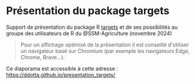 # Présentation du package targets

Support de présentation du package R [targets](https://books.ropensci.org/targets/) et de ses possibilités au groupe des utilisateurs de R du @SSM-Agriculture (novembre 2024)

> Pour un affichage optimisé de la présentation il est conseillé d'utiliser un navigateur basé sur Chromium (par exemple les navigateurs Edge, Chrome, Brave...).

Ce diaporama est accessible à cette adresse : https://ddotta.github.io/presentation_targets/
